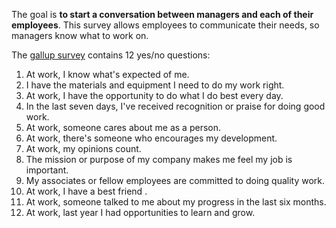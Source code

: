The goal is **to start a conversation between managers and each of their employees**. This survey allows employees to communicate their needs, so managers know what to work on.

The [gallup survey](https://studentaffairs.unt.edu/gallup-questions-descriptions) contains 12 yes/no questions:

1. At work, I know what's expected of me.
2. I have the materials and equipment I need to do my work right.
3. At work, I have the opportunity to do what I do best every day.
4. In the last seven days, I've received recognition or praise for doing good work.
5. At work, someone cares about me as a person.
6. At work, there's someone who encourages my development.
7. At work, my opinions count.
8. The mission or purpose of my company makes me feel my job is important.
9. My associates or fellow employees are committed to doing quality work.
10. At work, I have a best friend .
11. At work, someone talked to me about my progress in the last six months.
12. At work, last year I had opportunities to learn and grow.